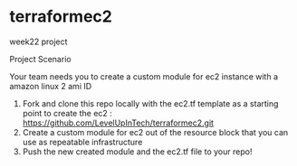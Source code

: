 # terraformec2
week22 project

Project Scenario

Your team needs you to create a custom module for ec2 instance with a amazon linux 2 ami ID
1.	Fork and clone this repo locally with the ec2.tf template as a starting point to create the ec2 : https://github.com/LevelUpInTech/terraformec2.git
2.	Create a custom module for ec2 out of the resource block that you can use as repeatable infrastructure
3.	Push the new created module and the ec2.tf file to your repo!
